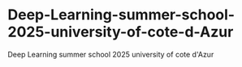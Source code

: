 # Deep-Learning-summer-school-2025-university-of-cote-d-Azur
Deep Learning summer school 2025 university of cote d'Azur
